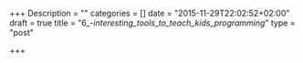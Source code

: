 +++
Description = ""
categories = []
date = "2015-11-29T22:02:52+02:00"
draft = true
title = "6_-_interesting_tools_to_teach_kids_programming_"
type = "post"

+++

